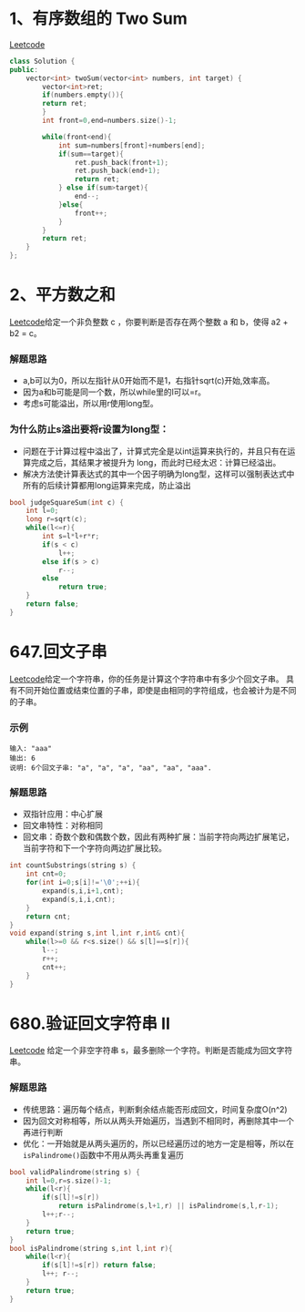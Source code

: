 1、有序数组的 Two Sum
=======================
[Leetcode](https://leetcode-cn.com/problems/two-sum-ii-input-array-is-sorted/description/)
```cpp
class Solution {
public:
    vector<int> twoSum(vector<int> numbers, int target) {
        vector<int>ret;
        if(numbers.empty()){
        return ret;
        }
        int front=0,end=numbers.size()-1;

        while(front<end){
            int sum=numbers[front]+numbers[end];
            if(sum==target){
                ret.push_back(front+1);
                ret.push_back(end+1);
                return ret;
            } else if(sum>target){
                end--;
            }else{
                front++;
            }
        }
        return ret;
    }
};
```
2、平方数之和
=================
[Leetcode](https://leetcode-cn.com/problems/sum-of-square-numbers/description/)给定一个非负整数 c ，你要判断是否存在两个整数 a 和 b，使得 a2 + b2 = c。
### 解题思路
* a,b可以为0，所以左指针从0开始而不是1，右指针sqrt(c)开始,效率高。
* 因为a和b可能是同一个数，所以while里的l可以=r。
* 考虑s可能溢出，所以用r使用long型。
### 为什么防止s溢出要将r设置为long型：
* 问题在于计算过程中溢出了，计算式完全是以int运算来执行的，并且只有在运算完成之后，其结果才被提升为 long，而此时已经太迟：计算已经溢出。
* 解决方法使计算表达式的其中一个因子明确为long型，这样可以强制表达式中所有的后续计算都用long运算来完成，防止溢出
```cpp
bool judgeSquareSum(int c) {
    int l=0;
    long r=sqrt(c);
    while(l<=r){
        int s=l*l+r*r;
        if(s < c)
            l++;
        else if(s > c)
            r--;
        else
            return true;
    }
    return false;
}
```

647.回文子串
===========
[Leetcode](https://leetcode-cn.com/problems/palindromic-substrings/)给定一个字符串，你的任务是计算这个字符串中有多少个回文子串。
具有不同开始位置或结束位置的子串，即使是由相同的字符组成，也会被计为是不同的子串。
### 示例
```
输入: "aaa"
输出: 6
说明: 6个回文子串: "a", "a", "a", "aa", "aa", "aaa".
```
### 解题思路
* 双指针应用：中心扩展
* 回文串特性：对称相同
* 回文串：奇数个数和偶数个数，因此有两种扩展：当前字符向两边扩展笔记，当前字符和下一个字符向两边扩展比较。
```cpp
int countSubstrings(string s) {
    int cnt=0;
    for(int i=0;s[i]!='\0';++i){
        expand(s,i,i+1,cnt);
        expand(s,i,i,cnt);
    }
    return cnt;
}
void expand(string s,int l,int r,int& cnt){
    while(l>=0 && r<s.size() && s[l]==s[r]){
        l--;
        r++;
        cnt++;
    }
}
```

680.验证回文字符串 Ⅱ
===================
[Leetcode](https://leetcode-cn.com/problems/valid-palindrome-ii/)
给定一个非空字符串 s，最多删除一个字符。判断是否能成为回文字符串。
### 解题思路
* 传统思路：遍历每个结点，判断剩余结点能否形成回文，时间复杂度O(n^2)
* 因为回文对称相等，所以从两头开始遍历，当遇到不相同时，再删除其中一个再进行判断
* 优化：一开始就是从两头遍历的，所以已经遍历过的地方一定是相等，所以在`isPalindrome()`函数中不用从两头再重复遍历
```cpp
bool validPalindrome(string s) {
    int l=0,r=s.size()-1;
    while(l<r){
        if(s[l]!=s[r]) 
            return isPalindrome(s,l+1,r) || isPalindrome(s,l,r-1);
        l++;r--;
    }
    return true;
}
bool isPalindrome(string s,int l,int r){
    while(l<r){
        if(s[l]!=s[r]) return false;
        l++; r--;
    }
    return true;
}
```
